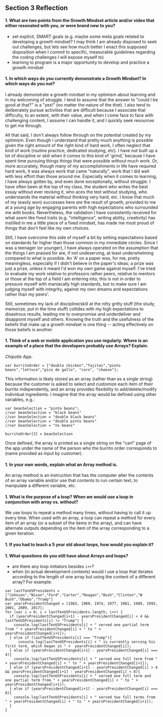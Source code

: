 ## Section 3 Reflection

#### 1. What are two points from the Growth Mindset article and/or video that either resonated with you, or were brand new to you?

- set explicit, SMART goals (e.g. maybe some meta goals related to developing a growth mindset? I may think I am already disposed to seek out challenges, but lets see how much better I enact this supposed disposition when I *commit* to specific, measurable guidelines regarding the coding challenges I will expose myself to)
- learning to program is a major opportunity to develop and practice a growth mindset


#### 1. In which ways do you currently demonstrate a Growth Mindset? In which ways do you _not_?

I already demonstrate a growth mindset in my optimism about learning and in my welcoming of struggle. I tend to assume that the answer to "could I be good at that?" is a "yes!" (no matter the nature of the *that*). I also tend to deliberately pursue activities that are difficult because I associate that difficulty, to an extent, with their value, and when I come face to face with challenging content, I assume I can handle it, and I quickly seek resources to get me through.

All that said, I don't always follow through on the potential created by my optimism. Even though I understand that pretty much anything is possible given the right amount of the right kind of hard work, I often neglect that kind of work (routine practice, dedicated studying, etc). I have not built up a lot of discipline or skill when it comes to this kind of 'grind,' because I have spent time pursuing things things that were possible *without* much work. Or, more accurately, though many of my accomplishments in life have required hard work, it was always work that came "naturally", work that I did well with less effort than those around me. Especially when it comes to learning, I have always gotten by, and even done exceptionally, without struggle. I have often been at the top of my class, the student who writes the best essay without ever revising it, who aces the test without studying, who understands the material without thinking very hard, etc. I know that much of my (easily won) successes here *are* the result of growth, provided to me at a young age by engaging parents with high expectations who surrounded me with books.  Nevertheless, the validation I have consistently received for what *seem* like fixed traits (e.g. "intelligence", writing ability, creativity) has instilled in me a little piece of a fixed mindset, has made me most proud of things that don't feel like my own choices.

Still, I have overcome this side of myself a bit by setting expectations based on standards far higher than those common in my immediate circles. Since I was a teenager (or younger), I have always operated on the assumption that the things I am praised for are, if not undeserving, at least underwhelming compared to what is possible. An 'A' on a paper was, for me, pretty meaningless, especially if I didn't believe in the paper's ideas; a prize was just a prize, unless it meant I'd won my *own* game against myself. I've tried to evaluate my work relative to professors rather peers, relative to mentors or those at the top of a field I am entering into; this is not in order to pressure myself with maniacally high standards, but to make sure I am judging myself with integrity, against my own dreams and expectations rather than my peers'.

Still, sometimes my lack of discipline/skill at the nitty gritty stuff (the study, memorize, put in the time stuff) collides with my high expectations to disastrous results, leading me to overpromise and underdeliver and disappoint myself and others. Knowing the truth and the usefulness of the beliefs that make up a growth mindset is one thing -- acting effectively on those beliefs is another.

#### 1. Think of a web or mobile application you use regularly. Where is an example of a place that the developers probably use Arrays? Explain.

*Chipotle App:*
```
var burritoOrder = ["double chicken","fajitas","pinto beans","lettuce","pico de gallo", "corn", "cheese"];
```
This information is likely stored as an array (rather than as a single string) because the customer is asked to select and customize each item of their burrito independently, and an array provides flexibility to add/delete/modify individual ingredients.
I imagine that the array would be defined using other variables, e.g.:
```
var beanSelection = "pinto beans";
//var beanSelection = "black beans"
//var beanSelection = "double black beans"
//var beanSelection = "double pinto beans"
//var beanSelection = "no beans"

burritoOrder[3] = beanSelection
```
Once defined, the array is printed as a single string on the "cart" page of the app under the name of the person who the burrito order corresponds to (name provided as input by customer).


#### 1. In your own words, explain what an Array method is.
An array method is an instruction that has the computer alter the contents of an array variable and/or use that contents to run certain text, to manipulate a different variable, etc.

#### 1. What is the purpose of a loop? When we would use a loop in conjunction with array vs. without?
We use loops to repeat a method many times, without having to call it up every time.
When used with an array, a loop can repeat a method for every item of an array (or a subset of the items in the array), and can have alternate outputs depending on the item of the array corresponding to a given iteration.

#### 1. If you had to teach a 5 year old about loops, how would you explain it?

#### 1. What questions do you still have about Arrays and loops?

- are there any loop initiators besides `i++`?
- when (in actual development contexts) would I use a loop that iterates according to the length of one array but using the content of a different array? For example:

```
var lastTenUSPresidents = ["Johnson","Nixon","Ford","Carter","Reagan","Bush","Clinton","W Bush","Obama","Trump"]
var yearsPresidentChanged = [1963, 1969, 1974, 1977, 1981, 1989, 1993, 2001, 2009, 2017];
for (var i = 0; i < lastTenUSPresidents.length; i++) {
  if (yearsPresidentChanged[i+1] - yearsPresidentChanged[i] < 4 && lastTenUSPresidents[i] != "Trump") {
    console.log(lastTenUSPresidents[i] + " served one partial term from " + yearsPresidentChanged[i] + " to " + yearsPresidentChanged[i+1]);
  } else if (lastTenUSPresidents[i] === "Trump"){
      console.log(lastTenUSPresidents[i] + " is currently serving his first term, which began in " +  yearsPresidentChanged[i]);
  } else if (yearsPresidentChanged[i+1] - yearsPresidentChanged[i] === 4){
    console.log(lastTenUSPresidents[i] + " served one full term from " + yearsPresidentChanged[i] + " to " + yearsPresidentChanged[i+1]);
  } else if (yearsPresidentChanged[i+1] - yearsPresidentChanged[i] > 4 && yearsPresidentChanged[i+1] - yearsPresidentChanged[i] < 8){
    console.log(lastTenUSPresidents[i] + " served one full term and one partial term from " + yearsPresidentChanged[i] + " to " + yearsPresidentChanged[i+1]);
  } else if (yearsPresidentChanged[i+1] - yearsPresidentChanged[i] === 8){
    console.log(lastTenUSPresidents[i] + " served two full terms from " + yearsPresidentChanged[i] + " to " + yearsPresidentChanged[i+1]);
  }
}
```
